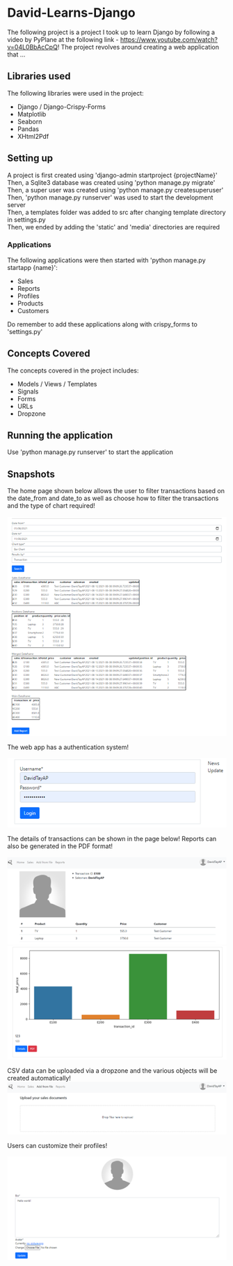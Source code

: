 # David-Learns-Django

The following project is a project I took up to learn Django by following a video by PyPlane at the following link - https://www.youtube.com/watch?v=04L0BbAcCpQ! The project revolves around creating a web application that ...

## Libraries used

The following libraries were used in the project:

- Django / Django-Crispy-Forms
- Matplotlib
- Seaborn
- Pandas
- XHtml2Pdf

## Setting up

A project is first created using 'django-admin startproject {projectName}'  
Then, a Sqlite3 database was created using 'python manage.py migrate'  
Then, a super user was created using 'python manage.py createsuperuser'  
Then, 'python manage.py runserver' was used to start the development server  
Then, a templates folder was added to src after changing template directory in settings.py  
Then, we ended by adding the 'static' and 'media' directories are required

### Applications

The following applications were then started with 'python manage.py startapp {name}':

- Sales
- Reports
- Profiles
- Products
- Customers

Do remember to add these applications along with crispy_forms to 'settings.py'

## Concepts Covered

The concepts covered in the project includes:

- Models / Views / Templates
- Signals
- Forms
- URLs
- Dropzone

## Running the application

Use 'python manage.py runserver' to start the application

## Snapshots

The home page shown below allows the user to filter transactions based on the date_from and date_to as well as choose how to filter the transactions and the type of chart required!  
<br>
![Market](/snapshots/Home.PNG)

The web app has a authentication system!  
<br>
![Market](/snapshots/Authentication.PNG)

The details of transactions can be shown in the page below! Reports can also be generated in the PDF format!  
<br>
![Market](/snapshots/Details.PNG)
![Market](/snapshots/Reports.PNG)

CSV data can be uploaded via a dropzone and the various objects will be created automatically! 
<br>
![Market](/snapshots/Uploading.PNG)

Users can customize their profiles!  
<br>
![Market](/snapshots/Profile.PNG)

